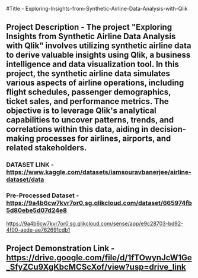 #Title -  Exploring-Insights-from-Synthetic-Airline-Data-Analysis-with-Qlik

## Project Description - The project "Exploring Insights from Synthetic Airline Data Analysis with Qlik" involves utilizing synthetic airline data to derive valuable insights using Qlik, a business intelligence and data visualization tool. In this project, the synthetic airline data simulates various aspects of airline operations, including flight schedules, passenger demographics, ticket sales, and performance metrics. The objective is to leverage Qlik's analytical capabilities to uncover patterns, trends, and correlations within this data, aiding in decision-making processes for airlines, airports, and related stakeholders.

### DATASET LINK - https://www.kaggle.com/datasets/iamsouravbanerjee/airline-dataset/data

### Pre-Processed Dataset - https://9a4b6cw7kvr7or0.sg.qlikcloud.com/dataset/665974fb5d80ebe5d07d24e8
https://9a4b6cw7kvr7or0.sg.qlikcloud.com/sense/app/e9c28703-bd92-4f00-aede-ae762691cdb1

## Project Demonstration Link -  https://drive.google.com/file/d/1fTOwynJcW1Ge_SfyZCu9XgKbcMCScXof/view?usp=drive_link
